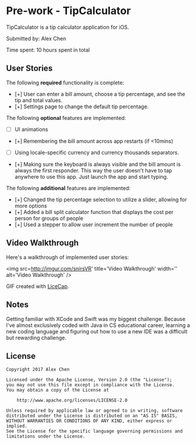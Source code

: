 # Pre-work - TipCalculator

TipCalculator is a tip calculator application for iOS.

Submitted by: Alex Chen

Time spent: 10 hours spent in total

## User Stories

The following **required** functionality is complete:

* [+] User can enter a bill amount, choose a tip percentage, and see the tip and total values.
* [+] Settings page to change the default tip percentage.

The following **optional** features are implemented:
* [ ] UI animations
* [+] Remembering the bill amount across app restarts (if <10mins)
* [ ] Using locale-specific currency and currency thousands separators.
* [+] Making sure the keyboard is always visible and the bill amount is always the first responder. This way the user doesn't have to tap anywhere to use this app. Just launch the app and start typing.

The following **additional** features are implemented:

* [+] Changed the tip percentage selection to utilize a slider, allowing for more options
* [+] Added a bill split calculator function that displays the cost per person for groups of people
* [+] Used a stepper to allow user increment the number of people

## Video Walkthrough 

Here's a walkthrough of implemented user stories:

<img src=http://imgur.com/snirsVR' title='Video Walkthrough' width='' alt='Video Walkthrough' />

GIF created with [LiceCap](http://www.cockos.com/licecap/).

## Notes

Getting familiar with XCode and Swift was my biggest challenge. Because I've almost exclusively coded with Java
in CS educational career, learning a new coding language and figuring out how to use a new IDE was a difficult
but rewarding challenge.

## License

    Copyright 2017 Alex Chen

    Licensed under the Apache License, Version 2.0 (the "License");
    you may not use this file except in compliance with the License.
    You may obtain a copy of the License at

        http://www.apache.org/licenses/LICENSE-2.0

    Unless required by applicable law or agreed to in writing, software
    distributed under the License is distributed on an "AS IS" BASIS,
    WITHOUT WARRANTIES OR CONDITIONS OF ANY KIND, either express or implied.
    See the License for the specific language governing permissions and
    limitations under the License.
